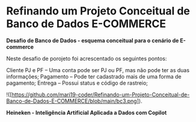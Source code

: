 # Refinando um Projeto Conceitual de Banco de Dados E-COMMERCE

**Desafio de Banco de Dados - esquema conceitual para o cenário de E-commerce**

 Neste desafio de porojeto foi acrescentado os seguintes pontos:

Cliente PJ e PF – Uma conta pode ser PJ ou PF, mas não pode ter as duas informações;
Pagamento – Pode ter cadastrado mais de uma forma de pagamento;
Entrega – Possui status e código de rastreio;

!([https://github.com/mari19-coder/Refinando-um-Projeto-Conceitual-de-Banco-de-Dados-E-COMMERCE/blob/main/bc3.png]).

**Heineken - Inteligência Artificial Aplicada a Dados com Copilot**
